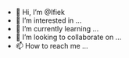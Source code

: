 - 👋 Hi, I’m @Ifiek
- 👀 I’m interested in ...
- 🌱 I’m currently learning ...
- 💞️ I’m looking to collaborate on ...
- 📫 How to reach me ...

<!---
Ifiek/Ifiek is a ✨ special ✨ repository because its `README.md` (this file) appears on your GitHub profile.
You can click the Preview link to take a look at your changes.
--->
